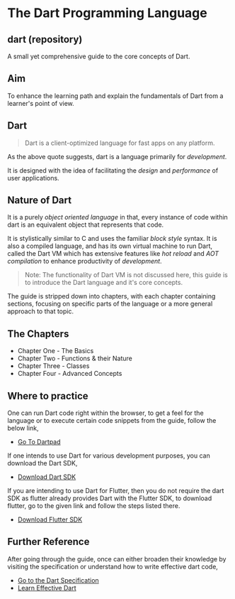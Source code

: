 # The Dart Programming Language

## dart (repository)

A small yet comprehensive guide to the core concepts of Dart.

## Aim

To enhance the learning path and explain the fundamentals of Dart from a learner's point of view.

## Dart

> Dart is a client-optimized language for fast apps on any platform.

As the above quote suggests, dart is a language primarily for *development*.

It is designed with the idea of facilitating the *design* and *performance* of user applications.

## Nature of Dart

It is a purely *object oriented language* in that, every instance of code within dart is an equivalent object that represents that code.

It is stylistically similar to C and uses the familiar *block style* syntax. It is also a compiled language, and has its own virtual machine to run Dart, called the Dart VM which has extensive features like *hot reload* and *AOT compilation* to enhance productivity of *development*.

>Note: The functionality of Dart VM is not discussed here, this guide is to introduce the Dart language and it's core concepts.

The guide is stripped down into chapters, with each chapter containing sections, focusing on specific parts of the language or a more general approach to that topic.

## The Chapters

- Chapter One - The Basics
- Chapter Two - Functions & their Nature
- Chapter Three - Classes
- Chapter Four - Advanced Concepts

## Where to practice

One can run Dart code right within the browser, to get a feel for the language or to execute certain code snippets from the guide, follow the below link,

- [Go To Dartpad][dartpad]

If one intends to use Dart for various development purposes, you can download the Dart SDK,

- [Download Dart SDK][dartsdk]

If you are intending to use Dart for Flutter, then you do not require the dart SDK as flutter already provides Dart with the Flutter SDK, to download flutter, go to the given link and follow the steps listed there.

- [Download Flutter SDK][fluttersdk]

## Further Reference

After going through the guide, once can either broaden their knowledge by visiting the specification or understand how to write effective dart code,

- [Go to the Dart Specification][dartspec]
- [Learn Effective Dart][effectivedart]

[dartpad]: https://dartpad.dev
[dartsdk]: https://dart.dev/get-dart
[fluttersdk]: https://flutter.dev/docs/get-started/install
[dartspec]: https://dart.dev/guides/language/spec
[effectivedart]: https://dart.dev/guides/language/effective-dart
